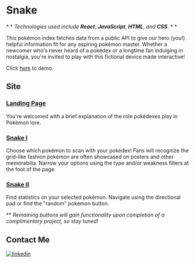 

# Snake
\* *  *Technologies used include* ***React***, ***JavaScript***, ***HTML***, *and* ***CSS***. * * 

<!-- [<img width="900px" src="public/images/screenshot.png"/>](https://pokedex-nine-red.vercel.app/) -->
This pokémon index fetches data from a public API to give our hero (you!) helpful information fit for any aspiring pokémon master. Whether a newcomer who's never heard of a pokédex or a longtime fan indulging in nostalgia, you're invited to play with this fictional device made interactive!

Click [here](https://nokia-snake-jupiter-desphy.vercel.app/) to demo.
## Site
### [Landing Page](https://nokia-snake-jupiter-desphy.vercel.app/)
  You're welcomed with a brief explanation of the role pokédexes play in Pokémon lore. 

### [Snake I](https://pokedex-nine-red.vercel.app/allpokemon/snake1)
<!--
  [<img width="800px" src="public/images/ScrShotFiltered.png"/>](https://nokia-snake-jupiter-desphy.vercel.app/snake1)
-->
  Choose which pokémon to scan with your pokédex! Fans will recognize the grid-like fashion pokémon are often showcased on posters and other memorabilia. Narrow your options using the type and/or weakness filters at the foot of the page.

### [Snake II](https://nokia-snake-jupiter-desphy.vercel.app/snake2)
  Find statistics on your selected pokémon. Navigate using the directional pad or find the "random" pokémon button.
  
  ** *Remaining buttons will gain functionality upon completion of a complimentary project, so stay tuned!*
## Contact Me
<!-- [![portfolio](https://img.shields.io/badge/my_portfolio-000?style=for-the-badge&logo=ko-fi&logoColor=white)](https://nokia-snake-jupiter-desphy.vercel.app/) -->

[![linkedin](https://img.shields.io/badge/linkedin-0A66C2?style=for-the-badge&logo=linkedin&logoColor=white)](https://www.linkedin.com/in/jupiterdesphy/)

<!--
## Acknowledgements

 - useInterval() hook API by [Dan Abramov](https://overreacted.io/making-setinterval-declarative-with-react-hooks/).
 
-->